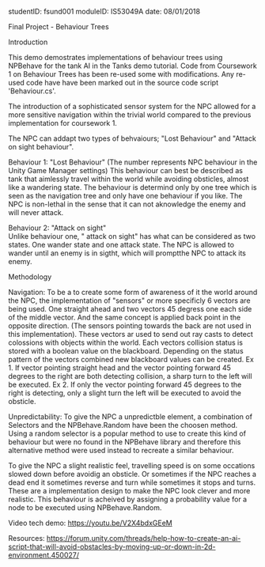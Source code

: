 studentID: fsund001 	moduleID: IS53049A		date: 08/01/2018

Final Project - Behaviour Trees

Introduction

This demo demostrates implementations of behaviour trees using NPBehave for the tank AI in the Tanks demo tutorial. 
Code from Coursework 1 on Behaviour Trees has been re-used some with modifications. Any re-used code have
have been marked out in the source code script 'Behaviour.cs'. 

The introduction of a sophisticated sensor system for the NPC allowed for a more sensitive navigation within the trivial world compared
to the previous implementation for coursework 1. 

The NPC can addapt two types of behvaiours; "Lost Behaviour" and "Attack on sight behaviour". 


Behaviour 1: "Lost Behaviour" (The number represents NPC behaviour in the Unity Game Manager settings)
	This behaviour can best be described as tank that aimlessly travel within the world
	while avoiding obsticles, almost like a wandering state. The behaviour is determind only by one tree which is seen as the navigation
	tree and only have one behaviour if you like. The NPC is non-lethal in the sense that it can not aknowledge the enemy and will never attack.

Behaviour 2: "Attack on sight" 	
	Unlike behaviour one, " attack on sight" has what can be considered as two states. One wander state and one attack state. The NPC is allowed to wander
	until an enemy is in sigtht, which will promptthe NPC to attack its enemy. 
	
Methodology

Navigation: To be a to create some form of awareness of it the world around the NPC, the implementation of "sensors" or more specificly 6 vectors are being used.
One straight ahead and two vectors 45 degress one each side of the middle vector. And the same concept is applied back point in the opposite direction.
(The sensors pointing towards the back are not used in this implementation). These vectors ar used to send out ray casts to detect colossions with objects
within the world. Each vectors collision status is stored with a boolean value on the blackboard. Depending on the status pattern of the vectors combined 
new blackboard values can be created. 
	Ex 1. If vector pointing straight head and the vector pointing forward 45 degrees to the right are both detecting collision, 
	a sharp turn to the left will be executed. 
	Ex 2. If only the vector pointing forward 45 degrees to the right is detecting, only a slight turn the left will be executed to avoid the obsticle.


Unpredictability: To give the NPC a unpredictble element, a  combination of Selectors and the NPBehave.Random have been the choosen method. Using a 
random selector is a popular method to use to create this kind of behaviour but were no found in the NPBehave library and therefore this alternative
method were used instead to recreate a similar behaviour. 

To give the NPC a slight realistic feel, travelling speed is on some occations slowed down before avoidig an obsticle. Or sometimes if the NPC reaches
a dead end it sometimes reverse and turn while sometimes it stops and turns. These are a implementation design to make the NPC look clever and more realistic. 
This behaviour is acheived by assigning a probability value for a node to be executed using NPBehave.Random. 


Video tech demo:
https://youtu.be/V2X4bdxGEeM

Resources:
https://forum.unity.com/threads/help-how-to-create-an-ai-script-that-will-avoid-obstacles-by-moving-up-or-down-in-2d-environment.450027/


